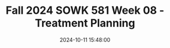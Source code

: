 ---
layout: single_presentation
name: fall-2024-sowk-581-week-08-treatment-planning.md
title: "Fall 2024 SOWK 581 Week 08 - Treatment Planning"
date:  2024-10-11 15:48:00
presentation_id: RqXQNa
permalink: /RqXQNa/
redirect_from:
  - /presentations/RqXQNa/fall-2024-sowk-581-week-08-treatment-planning
slides: 
  - slide_name: deck-RqXQNa-large-0.jpeg
    slide_alt: "Slide displaying the text 'Treatment Planning, SOWK 581 - Week 08,' and 'Jacob Campbell, Ph.D. LICSW' on a plain white background."
  - slide_name: deck-RqXQNa-large-1.jpeg
    slide_alt: "Slide displaying the title 'Creating the Service Plan' with bullet points: 'Involving the client and the family,' 'Using the assessment,' 'Strengths,' 'Barriers,' and 'Client voice.'"
  - slide_name: deck-RqXQNa-large-2.jpeg
    slide_alt: "The image shows a 'Treatment Plan' form featuring sections for client data, treatment actions, goals, and comments. Key fields include: Date of Plan, Axis I-V, and current symptoms. Sections for provider and client signatures are included, emphasizing documentation and evaluation."
  - slide_name: deck-RqXQNa-large-3.jpeg
    slide_alt: "This image displays a structured treatment plan with sections for client information, goals, and interventions, featuring text fields for diagnosis, clinician signatures, and customizable therapeutic strategies."
  - slide_name: deck-RqXQNa-large-4.jpeg
    slide_alt: "A treatment plan form is divided into sections for client details, diagnosis, objectives, and treatment methods. It's an organized template featuring headings like 'Estimated Length of Treatment' and specific client goals and actions."
  - slide_name: deck-RqXQNa-large-5.jpeg
    slide_alt: "The image shows a printed medical 'TREATMENT PLAN' form with sections for patient details, dates, signatures, and clinician notes. The form includes areas for 'Client Name,' 'Date of Birth,' 'Review Date,' and 'Clinician Signature.'"
  - slide_name: deck-RqXQNa-large-6.jpeg
    slide_alt: "A treatment plan chart with sections for client information, goal reviews, dates, and objectives. Text fields include 'Date of Plan,' 'Problem/Symptom,' 'Goal Review,' and structured action steps for client issues."
presentation_description_md: >
  Week%20eight%20is%20an%20asynchronous%20week,%20during%20which%20we%20will%20focus%20on%20learning%20about%20treatment%20planning%20and%20documentation.%20We%20will%20examine%20how%20we%20plan%20for%20the%20interventions%20we%20do%20as%20social%20workers%20through%20treatment%20plans.%20We%20will%20also%20consider%20documentation%20and%20the%20ethical%20and%20practical%20considerations%20we%20make%20when%20using%20documentation.%20%0A%0ALearning%20Objectives%0A%0A-%20Students%20will%20be%20able%20to%20demonstrate%20the%20ability%20to%20write%20a%20SMAARRT%20goal%20and%20a%20SOAP%20note%0A-%20Students%20will%20consider%20the%20ethics%20around%20documentation
downloadable_slides: deck-RqXQNa.pdf
slides_count: 7
header:
  teaser: deck-RqXQNa-thumb-0.jpeg
presentation_video: >
  <iframe src="https://heritage.hosted.panopto.com/Panopto/Pages/Embed.aspx?id=0bdedc20-373b-463a-a7a2-b207000116ef&autoplay=false&offerviewer=true&showtitle=true&showbrand=true&captions=false&interactivity=all" height="405" width="720" style="border: 1px solid #464646;" allowfullscreen allow="autoplay" aria-label="Panopto Embedded Video Player" aria-description="Fall 2024 SOWK 581 (0) - Week 08" ></iframe>
location: "Heritage University"
tags:
  - Heritage University
  - MSW Program
  - SOWK 581
---